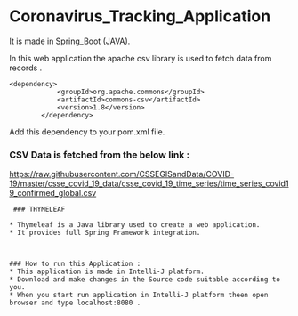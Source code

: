 # Coronavirus_Tracking_Application
It is made in Spring_Boot (JAVA). 


In this web application the apache csv library is used to fetch data from records . 

```
<dependency>
			<groupId>org.apache.commons</groupId>
			<artifactId>commons-csv</artifactId>
			<version>1.8</version>
		</dependency>
```
Add this dependency to your pom.xml file. 
    
 
### CSV Data is fetched from the below link :
   
 https://raw.githubusercontent.com/CSSEGISandData/COVID-19/master/csse_covid_19_data/csse_covid_19_time_series/time_series_covid19_confirmed_global.csv
 
 
 
``` 
 ### THYMELEAF 
 
* Thymeleaf is a Java library used to create a web application.
* It provides full Spring Framework integration.
 
 ```
 
 
 
 ```

### How to run this Application :
 * This application is made in Intelli-J platform.
 * Download and make changes in the Source code suitable according to you. 
 * When you start run application in Intelli-J platform theen open browser and type localhost:8080 .

```
